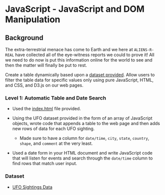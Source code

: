 # JavaScript - JavaScript and DOM Manipulation

## Background

The extra-terrestrial menace has come to Earth and we here at `ALIENS-R-REAL` have collected all of the eye-witness reports we could to prove it! All we need to do now is put this information online for the world to see and then the matter will finally be put to rest.

Create a table dynamically based upon a [dataset provided](StarterCode/static/js/data.js). Allow users to filter the table data for specific values only using pure JavaScript, HTML, and CSS, and D3.js on our web pages. 



### Level 1: Automatic Table and Date Search 

* Used the [index.html](StarterCode/index.html) file provided.

* Using the UFO dataset provided in the form of an array of JavaScript objects, wrote code that appends a table to the web page and then adds new rows of data for each UFO sighting.

  * Made sure to have a column for `date/time`, `city`, `state`, `country`, `shape`, and `comment` at the very least.

* Used a date form in your HTML document and write JavaScript code that will listen for events and search through the `date/time` column to find rows that match user input.



### Dataset

* [UFO Sightings Data](StarterCode/static/js/data.js)

